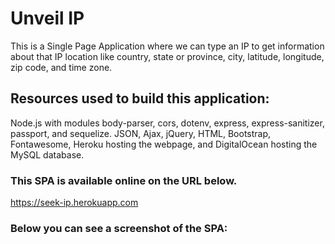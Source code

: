 # Unveil IP 
This is a Single Page Application where we can type an IP to get information about that IP location like country, state or province, city, latitude, longitude, zip code, and time zone.

## Resources used to build this application:
Node.js with modules body-parser, cors, dotenv, express, express-sanitizer, passport, and sequelize.
JSON, Ajax, jQuery, HTML, Bootstrap, Fontawesome, Heroku hosting the webpage, and DigitalOcean hosting the MySQL database.

### This SPA is available online on the URL below.
https://seek-ip.herokuapp.com

### Below you can see a screenshot of the SPA: 

